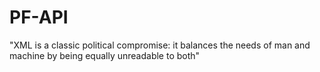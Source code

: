 # PF-API

"XML is a classic political compromise: it balances the needs of man and machine by being equally unreadable to both"
